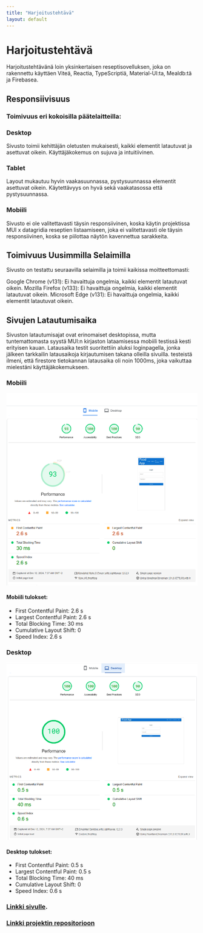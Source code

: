 ```yaml
---
title: "Harjoitustehtävä"
layout: default
---
```


# Harjoitustehtävä
Harjoitustehtävänä loin yksinkertaisen reseptisovelluksen, joka on rakennettu käyttäen Viteä, Reactia, TypeScriptiä, Material-UI:ta, Mealdb:tä ja Firebasea.
## Responsiivisuus
### Toimivuus eri kokoisilla päätelaitteilla:

### Desktop
Sivusto toimii kehittäjän oletusten mukaisesti, kaikki elementit latautuvat ja asettuvat oikein. Käyttäjäkokemus on sujuva ja intuitiivinen.

### Tablet
Layout mukautuu hyvin vaakasuunnassa, pystysuunnassa elementit asettuvat oikein. Käytettävyys on hyvä sekä vaakatasossa että pystysuunnassa.

### Mobiili
Sivusto ei ole valitettavasti täysin responsiivinen, koska käytin projektissa MUI x datagridia reseptien listaamiseen, joka ei valitettavasti ole täysin responsiivinen, koska se piilottaa näytön kavennettua sarakkeita.

## Toimivuus Uusimmilla Selaimilla
Sivusto on testattu seuraavilla selaimilla ja toimii kaikissa moitteettomasti:

Google Chrome (v131): Ei havaittuja ongelmia, kaikki elementit latautuvat oikein.
Mozilla Firefox (v133): Ei havaittuja ongelmia, kaikki elementit latautuvat oikein.
Microsoft Edge (v131): Ei havaittuja ongelmia, kaikki elementit latautuvat oikein.

## Sivujen Latautumisaika
Sivuston latautumisajat ovat erinomaiset desktopissa, mutta tuntemattomasta syystä MUI:n kirjaston lataamisessa mobiili testissä kesti erityisen kauan. Latausaika testit suoritettiin aluksi loginpagella, jonka jälkeen tarkkailin latausaikoja kirjautumisen takana olleilla sivuilla. testeistä ilmeni, että firestore tietokannan latausaika oli noin 1000ms, joka vaikuttaa mielestäni käyttäjäkokemukseen.

### Mobiili
![screenshot](harjoitustyö_mobiilitesti.png)
#### Mobiili tulokset:
- First Contentful Paint: 2.6 s
- Largest Contentful Paint: 2.6 s
- Total Blocking Time: 30 ms
- Cumulative Layout Shift: 0
- Speed Index: 2.6 s

### Desktop
![screenshot](harjoitustyö_desktoptesti.png)
#### Desktop tulokset:
- First Contentful Paint: 0.5 s
- Largest Contentful Paint: 0.5 s
- Total Blocking Time: 40 ms
- Cumulative Layout Shift: 0
- Speed Index: 0.6 s


### [Linkki sivulle](https://kostikangasmaa.github.io/foodApp).
### [Linkki projektin repositorioon](https://github.com/kostikangasmaa/foodApp)
